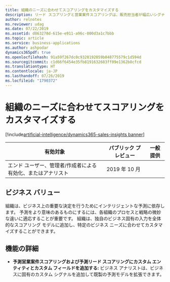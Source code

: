 ```yaml
---
title: 組織のニーズに合わせてスコアリングをカスタマイズする
description: リード スコアリングと営業案件スコアリングは、販売担当者が幅広いシグナルのセットに基づいて購入可能性をスコアリングすることで、正しいリードと営業案件に集中するのに役立ちます。 2019 年リリース ウェーブ 2 に、組織は要件に合うようにモデルの要素をパーソナライズできるようになります。 入力シグナルを変更することで、組織はスコアの正確性を高め、販売担当者が最も見込みのある取引により多くの時間を費やせるようにすることができます。
author: relnotes
ms.reviewer: udag
ms.date: 07/22/2019
ms.assetid: d863278d-615e-e911-a96c-000d3a1c7bbb
ms.topic: article
ms.service: business-applications
ms.author: ashpodar
dynamics365pdf: true
ms.openlocfilehash: 91a59f267dc0c9328192059b048775579c1d594d
ms.sourcegitcommit: c1d66f6454e35fb8191632683ff09e1362b8cfcd
ms.translationtype: HT
ms.contentlocale: ja-JP
ms.lasthandoff: 07/26/2019
ms.locfileid: "1790372"
---
```

# <a name="customize-scoring-to-adapt-to-organizational-needs"></a>組織のニーズに合わせてスコアリングをカスタマイズする
[!include[artificial-intelligence/dynamics365-sales-insights banner](../includes/artificial-intelligence/dynamics365-sales-insights.md)]

| 有効対象    |  パブリック プレビュー | 一般提供 | 
| ---------- | ---------- |---------- |
|エンド ユーザー、管理者/作成者による有効化、またはアナリスト|2019 年 10 月| |


## <a name="business-value"></a>ビジネス バリュー
<!-- bv start -->
組織は、ビジネス上の重要な決定を行うためにインテリジェントな予測に依存します。 予測をより意味のあるものにするには、各組織のプロセスと戦略の微妙な違いに適応することが重要です。 組織は、独自のビジネス固有の入力を全体的なスコアリング モデルに追加し、特定のビジネス ニーズに合わせてカスタマイズすることができます。
<!-- bv end -->



## <a name="feature-details"></a>機能の詳細
<!--feature detail start -->
- **予測営業案件スコアリングおよび予測リード スコアリングにカスタム エンティティとカスタム フィールドを追加する:** ビジネス アナリストは、ビジネスに固有のカスタム シグナルを追加して既製の予測モデルを拡張できます。
<!--feature detail end -->












